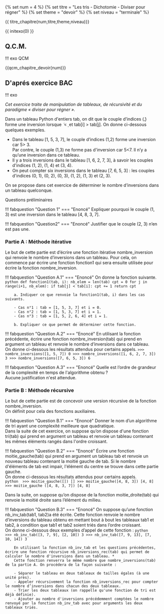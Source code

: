

{% set num = 4 %}
{% set titre = "Les tris - Dichotomie - Diviser pour régner" %}
{% set theme = "devoir" %}
{% set niveau = "terminale" %}


{{ titre_chapitre(num,titre,theme,niveau)}}

{{ initexo(0) }}


## Q.C.M.

!!! exo QCM

{{qcm_chapitre_devoir(num)}}

## D'aprés exercice BAC

!!! exo 


_Cet exercice traite de manipulation de tableaux, de récursivité et du paradigme « diviser pour régner »._  

Dans un tableau Python d'entiers tab, on dit que le couple d’indices (݅,݆) forme une inversion lorsque ݅ < ݆ et tab[i] > tab[j]. On donne ci-dessous quelques exemples.  


- Dans le tableau [1, 5, 3, 7], le couple d’indices (1,2) forme une inversion car 5> 3.  
Par contre, le couple (1,3) ne forme pas d'inversion car 5<7. Il n’y a qu’une inversion dans ce tableau.  
- Il y a trois inversions dans le tableau [1, 6, 2, 7, 3], à savoir les couples d'indices (1, 2), (1, 4) et (3, 4).  
- On peut compter six inversions dans le tableau [7, 6, 5, 3] : les couples d'indices (0, 1), (0, 2), (0, 3), (1, 2), (1, 3) et (2, 3).  

On se propose dans cet exercice de déterminer le nombre d’inversions dans un tableau quelconque.  

Questions préliminaires  

!!! fabquestion "Question 1"
    === "Enoncé"
	    Expliquer pourquoi le couple (1, 3) est une inversion dans le tableau [4, 8, 3, 7].


!!! fabquestion "Question2"
    === "Enoncé"
	    Justifier que le couple (2, 3) n’en est pas une.


### Partie A : Méthode itérative

Le but de cette partie est d’écrire une fonction itérative nombre_inversion qui renvoie le nombre d’inversions dans un tableau. Pour cela, on commence par écrire une fonction fonction1 qui sera ensuite utilisée pour écrire la fonction nombre_inversion.

!!! fabquestion  "Question A.1"	
	=== "Enoncé"
        On donne la fonction suivante.
        ```python
        def fonction1(tab, i):
            nb_elem = len(tab)
            cpt = 0
            for j in range(i+1, nb_elem):
                if tab[j] < tab[i]:
                    cpt += 1
            return cpt
        ```

        a. Indiquer ce que renvoie la fonction1(tab, i) dans les cas suivants.  
        
        - Cas n°1 : tab = [1, 5, 3, 7] et i = 0.  
        - Cas n°2 : tab = [1, 5, 3, 7] et i = 1.  
        - Cas n°3 : tab = [1, 5, 2, 6, 4] et i = 1.  

        b. Expliquer ce que permet de déterminer cette fonction. 


!!! fabquestion "Question A.2"
	=== "Enoncé"
        En utilisant la fonction précédente, écrire une fonction nombre_inversion(tab) qui prend en argument un tableau et renvoie le nombre d’inversions dans ce tableau.  
        On donne ci-dessous les résultats attendus pour certains appels.
        ```
        >>> nombre_inversions([1, 5, 7])
        0
        >>> nombre_inversions([1, 6, 2, 7, 3])
        3
        >>> nombre_inversions([7, 6, 5, 3])
        6
        ```


!!! fabquestion "Question A.3"
    === "Enoncé"
        Quelle est l’ordre de grandeur de la complexité en temps de l'algorithme obtenu ?  
	    Aucune justification n'est attendue.


### Partie B : Méthode récursive

Le but de cette partie est de concevoir une version récursive de la fonction nombre_inversion.  
On définit pour cela des fonctions auxiliaires.

!!! fabquestion "Question B.1"
    === "Enoncé"
	    Donner le nom d’un algorithme de tri ayant une complexité meilleure que quadratique.  
	    Dans la suite de cet exercice, on suppose qu’on dispose d'une fonction tri(tab) qui prend en argument un tableau et renvoie un tableau contenant les mêmes éléments rangés dans l'ordre croissant.  


!!! fabquestion "Question B.2"
    === "Enoncé"
	    Écrire une fonction moitie_gauche(tab) qui prend en argument un tableau tab et renvoie un nouveau tableau contenant la moitié gauche de tab. Si le nombre d'éléments de tab est impair, l'élément du centre se trouve dans cette partie gauche.  
	    On donne ci-dessous les résultats attendus pour certains appels.  
        ```python 
        >>> moitie_gauche([])
        []
        >>> moitie_gauche([4, 8, 3])
        [4, 8]
        >>> moitie_gauche ([4, 8, 3, 7])
        [4, 8]
        ```


Dans la suite, on suppose qu’on dispose de la fonction moitie_droite(tab) qui renvoie la moitié droite sans l’élément du milieu. 

!!! fabquestion "Question B.3"
    === "Enoncé"
	    On suppose qu’une fonction nb_inv_tab(tab1, tab2)a été écrite. Cette fonction renvoie le nombre d’inversions du tableau obtenu en mettant bout à bout les tableaux tab1 et tab2, à condition que tab1 et tab2 soient triés dans l’ordre croissant.  
        On donne ci-dessous deux exemples d’appel de cette fonction :
        ```python 
        >>> nb_inv_tab([3, 7, 9], [2, 10])
        3
        >>> nb_inv_tab([7, 9, 13], [7, 10, 14])
        3
        ```
	

        En utilisant la fonction nb_inv_tab et les questions précédentes, écrire une fonction récursive nb_inversions_rec(tab) qui permet de calculer le nombre d'inversions dans un tableau. *
        Cette fonction renverra le même nombre que nombre_inversions(tab) de la partie A. On procédera de la façon suivante :  

        - Séparer le tableau en deux tableaux de tailles égales (à une unité près).
        - Appeler récursivement la fonction nb_inversions_rec pour compter le nombre d’inversions dans chacun des deux tableaux.  
        - Trier les deux tableaux (on rappelle qu'une fonction de tri est déjà définie).  
        - Ajouter au nombre d'inversions précédemment comptées le nombre renvoyé par la fonction nb_inv_tab avec pour arguments les deux tableaux triés.  

  